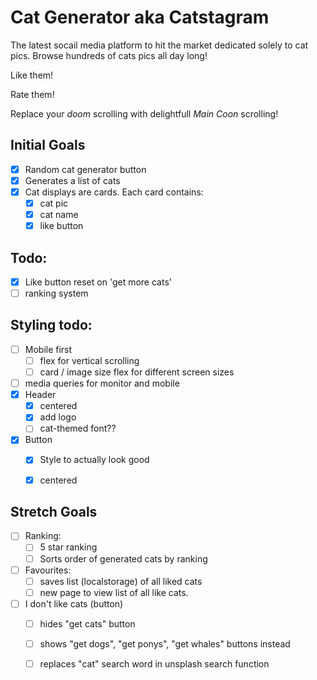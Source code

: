 # Cat Generator aka Catstagram

The latest socail media platform to hit the market dedicated solely to cat pics. Browse hundreds of cats pics all day long! 

Like them! 

Rate them!

Replace your *doom* scrolling with delightfull *Main Coon* scrolling!

## Initial Goals
- [x] Random cat generator button
- [x] Generates a list of cats
- [x] Cat displays are cards. Each card contains:
    - [x] cat pic
    - [x] cat name
    - [x] like button

## Todo:
- [x] Like button reset on 'get more cats'
- [ ] ranking system

## Styling todo:
- [ ] Mobile first
    - [ ] flex for vertical scrolling
    - [ ] card / image size flex for different screen sizes
- [ ] media queries for monitor and mobile
- [x] Header
    - [x] centered
    - [x] add logo
    - [ ] cat-themed font??
- [x] Button
    - [x] Style to actually look good
    - [x] centered


## Stretch Goals
- [ ] Ranking:
    - [ ] 5 star ranking
    - [ ] Sorts order of generated cats by ranking
- [ ] Favourites:
    - [ ] saves list (localstorage) of all liked cats
    - [ ] new page to view list of all like cats.
- [ ] I don't like cats (button)
    - [ ] hides "get cats" button
    - [ ] shows "get dogs", "get ponys", "get whales" buttons instead
    - [ ] replaces "cat" search word in unsplash search function

